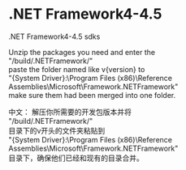 # .NET Framework4-4.5
 .NET Framework4-4.5 sdks

Unzip the packages you need and enter the   
"/build/.NETFramework/"  
paste the folder named like v{version} to   
"{System Driver}:\Program Files (x86)\Reference Assemblies\Microsoft\Framework\.NETFramework\"  
make sure them had been merged into one folder.

中文：
	解压你所需要的开发包版本并将   
"/build/.NETFramework/"   
目录下的v开头的文件夹粘贴到   
"{System Driver}:\Program Files (x86)\Reference Assemblies\Microsoft\Framework\.NETFramework\"   
目录下，确保他们已经和现有的目录合并。